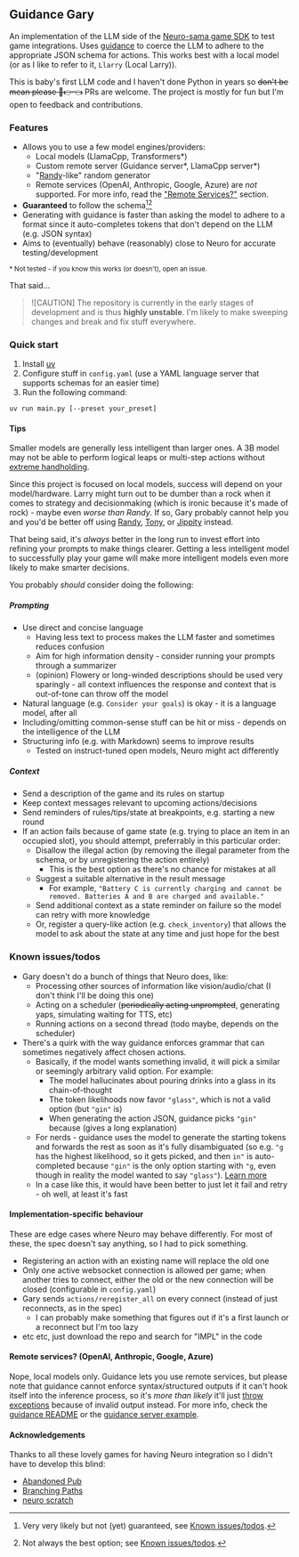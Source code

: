 ## Guidance Gary

An implementation of the LLM side of the [Neuro-sama game SDK](https://github.com/VedalAI/neuro-game-sdk) to test game integrations.
Uses [guidance](https://github.com/guidance-ai/guidance) to coerce the LLM to adhere to the appropriate JSON schema for actions. This works best with a local model (or as I like to refer to it, `Llarry` (Local Larry)).

This is baby's first LLM code and I haven't done Python in years so ~~don't be mean please 🥺👉👈~~ PRs are welcome.
The project is mostly for fun but I'm open to feedback and contributions.

### Features
- Allows you to use a few model engines/providers:
	- Local models (LlamaCpp, Transformers\*)
	- Custom remote server (Guidance server\*, LlamaCpp server\*)
	- "[Randy](https://github.com/VedalAI/neuro-game-sdk/blob/main/Randy/README.md)-like" random generator
	- Remote services (OpenAI, Anthropic, Google, Azure) are *not* supported. For more info, read the ["Remote Services?"](#remote-services-openai-anthropic-google-azure) section.
- **Guaranteed** to follow the schema[^1][^2]
- Generating with guidance is faster than asking the model to adhere to a format since it auto-completes tokens that don't depend on the LLM (e.g. JSON syntax)
- Aims to (eventually) behave (reasonably) close to Neuro for accurate testing/development

<sub>\* Not tested - if you know this works (or doesn't), open an issue.</sub><br/>

That said...
> ![CAUTION]
> The repository is currently in the early stages of development and is thus **highly unstable**.
> I'm likely to make sweeping changes and break and fix stuff everywhere.

[^1]: Very very likely but not (yet) guaranteed, see [Known issues/todos](#known-issuestodos).
[^2]: Not always the best option; see [Known issues/todos](#known-issuestodos).

### Quick start
1. Install [uv](https://github.com/astral-sh/uv)
2. Configure stuff in `config.yaml` (use a YAML language server that supports schemas for an easier time)
3. Run the following command:
```
uv run main.py [--preset your_preset]
```
#### Tips
Smaller models are generally less intelligent than larger ones. A 3B model may not be able to perform logical leaps or multi-step actions without [extreme handholding](https://github.com/Govorunb/guidance-gary/blob/843ea8d01bce2b46396fcdea1b78675eb607d88e/config.py#L90).

Since this project is focused on local models, success will depend on your model/hardware. Larry might turn out to be dumber than a rock when it comes to strategy and decisionmaking (which is ironic because it's made of rock) - maybe even *worse than Randy*.
If so, Gary probably cannot help you and you'd be better off using [Randy](https://github.com/VedalAI/neuro-game-sdk/blob/main/Randy/README.md), [Tony](https://github.com/Pasu4/neuro-api-tony), or [Jippity](https://github.com/EnterpriseScratchDev/neuro-api-jippity) instead.

That being said, it's *always* better in the long run to invest effort into refining your prompts to make things clearer.
Getting a less intelligent model to successfully play your game will make more intelligent models even more likely to make smarter decisions.

You probably *should* consider doing the following:
##### Prompting
- Use direct and concise language
	- Having less text to process makes the LLM faster and sometimes reduces confusion
	- Aim for high information density - consider running your prompts through a summarizer
	- (opinion) Flowery or long-winded descriptions should be used very sparingly - all context influences the response and context that is out-of-tone can throw off the model
- Natural language (e.g. `Consider your goals`) is okay - it is a language model, after all
- Including/omitting common-sense stuff can be hit or miss - depends on the intelligence of the LLM
- Structuring info (e.g. with Markdown) seems to improve results
	- Tested on instruct-tuned open models, Neuro might act differently

##### Context
- Send a description of the game and its rules on startup
- Keep context messages relevant to upcoming actions/decisions
- Send reminders of rules/tips/state at breakpoints, e.g. starting a new round
- If an action fails because of game state (e.g. trying to place an item in an occupied slot), you should attempt, preferrably in this particular order:
	- Disallow the illegal action (by removing the illegal parameter from the schema, or by unregistering the action entirely)
		- This is the best option as there's no chance for mistakes at all
	- Suggest a suitable alternative in the result message
		- For example, `"Battery C is currently charging and cannot be removed. Batteries A and B are charged and available."`
	- Send additional context as a state reminder on failure so the model can retry with more knowledge
	- Or, register a query-like action (e.g. `check_inventory`) that allows the model to ask about the state at any time and just hope for the best

### Known issues/todos
- Gary doesn't do a bunch of things that Neuro does, like:
	- Processing other sources of information like vision/audio/chat (I don't think I'll be doing this one)
	- Acting on a scheduler (~~periodically acting unprompted~~, generating yaps, simulating waiting for TTS, etc)
	- Running actions on a second thread (todo maybe, depends on the scheduler)
- There's a quirk with the way guidance enforces grammar that can sometimes negatively affect chosen actions.
	- Basically, if the model wants something invalid, it will pick a similar or seemingly arbitrary valid option. For example:
		- The model hallucinates about pouring drinks into a glass in its chain-of-thought
		- The token likelihoods now favor `"glass"`, which is not a valid option (but `"gin"` is)
		- When generating the action JSON, guidance picks `"gin"` because (gives a long explanation)
	- For nerds - guidance uses the model to generate the starting tokens and forwards the rest as soon as it's fully disambiguated (so e.g. `"g` has the highest likelihood, so it gets picked, and then `in"` is auto-completed because `"gin"` is the only option starting with `"g`, even though in reality the model wanted to say `"glass"`). [Learn more](https://github.com/guidance-ai/guidance/issues/564)
	- In a case like this, it would have been better to just let it fail and retry - oh well, at least it's fast

#### Implementation-specific behaviour
These are edge cases where Neuro may behave differently. For most of these, the spec doesn't say anything, so I had to pick something.
- Registering an action with an existing name will replace the old one
- Only one active websocket connection is allowed per game; when another tries to connect, either the old or the new connection will be closed (configurable in `config.yaml`)
- Gary sends `actions/reregister_all` on every connect (instead of just reconnects, as in the spec)
	- I can probably make something that figures out if it's a first launch or a reconnect but I'm too lazy
- etc etc, just download the repo and search for "IMPL" in the code

#### Remote services? (OpenAI, Anthropic, Google, Azure)
Nope, local models only. Guidance lets you use remote services, but please note that guidance cannot enforce syntax/structured outputs if it can't hook itself into the inference process, so it's *more than likely* it'll just [throw exceptions](https://i.imgur.com/UNtnhdV.png) because of invalid output instead. For more info, check the [guidance README](https://github.com/guidance-ai/guidance/blob/46340aa58b51a0714066a9faeba18c6cb2128f34/README.md#vertex-ai) or the [guidance server example](https://github.com/guidance-ai/guidance/blob/727e8320062746b019d29a4cf393c88641fd7e4c/notebooks/server_anachronism.ipynb).

#### Acknowledgements
Thanks to all these lovely games for having Neuro integration so I didn't have to develop this blind:
- [Abandoned Pub](https://pipeheads.itch.io/abandoned-pub)
- [Branching Paths](https://shardhash.itch.io/branching-paths)
- [neuro scratch](https://tsgscraft.itch.io/neuro-scratch)
